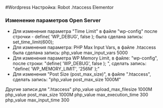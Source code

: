 #Wordpress
Настройка:
Robot
.htaccess
Elementor

### Изменение параметров Open Server
- Для изменения параметра "Time Limit"  в файле "wp-config" после строчки - define( 'WP_DEBUG', false ); была сделана запись:  set_time_limit(600);
- Для изменения параметра: PHP Max Input Vars, в файле .htaccess была сделана запись: php_value max_input_vars 5000
- Для изменения параметра WP Memory Limit, в файле: "wp-config", после строки: "define( 'WP_DEBUG', false ); ", сделать запись: "define( 'WP_MEMORY_LIMIT', '256M' );"
- Для изменения "Post Size (post_max_size)", в файле ".htaccess", сделать запись:  "php_value post_max_size 1000M"

Другие записи для ".htaccess"
php_value upload_max_filesize 1000M
php_value post_max_size 1000M
php_value max_execution_time 300
php_value max_input_time 300